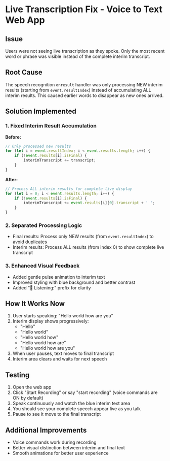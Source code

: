 # Live Transcription Fix - Voice to Text Web App

## Issue
Users were not seeing live transcription as they spoke. Only the most recent word or phrase was visible instead of the complete interim transcript.

## Root Cause
The speech recognition `onresult` handler was only processing NEW interim results (starting from `event.resultIndex`) instead of accumulating ALL interim results. This caused earlier words to disappear as new ones arrived.

## Solution Implemented

### 1. Fixed Interim Result Accumulation
**Before:**
```javascript
// Only processed new results
for (let i = event.resultIndex; i < event.results.length; i++) {
    if (!event.results[i].isFinal) {
        interimTranscript += transcript;
    }
}
```

**After:**
```javascript
// Process ALL interim results for complete live display
for (let i = 0; i < event.results.length; i++) {
    if (!event.results[i].isFinal) {
        interimTranscript += event.results[i][0].transcript + ' ';
    }
}
```

### 2. Separated Processing Logic
- Final results: Process only NEW results (from `event.resultIndex`) to avoid duplicates
- Interim results: Process ALL results (from index 0) to show complete live transcript

### 3. Enhanced Visual Feedback
- Added gentle pulse animation to interim text
- Improved styling with blue background and better contrast
- Added "🎤 Listening:" prefix for clarity

## How It Works Now
1. User starts speaking: "Hello world how are you"
2. Interim display shows progressively:
   - "Hello"
   - "Hello world"
   - "Hello world how"
   - "Hello world how are"
   - "Hello world how are you"
3. When user pauses, text moves to final transcript
4. Interim area clears and waits for next speech

## Testing
1. Open the web app
2. Click "Start Recording" or say "start recording" (voice commands are ON by default)
3. Speak continuously and watch the blue interim text area
4. You should see your complete speech appear live as you talk
5. Pause to see it move to the final transcript

## Additional Improvements
- Voice commands work during recording
- Better visual distinction between interim and final text
- Smooth animations for better user experience